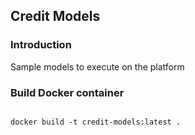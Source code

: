 ## Credit Models

### Introduction
Sample models to execute on the platform


### Build Docker container

```

docker build -t credit-models:latest .

```

